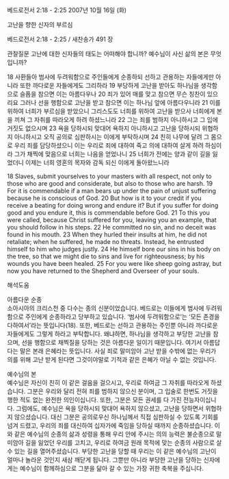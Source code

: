 베드로전서 2:18 - 2:25 
2007년 10월 16일 (화)

고난을 향한 신자의 부르심



베드로전서 2:18 - 2:25 / 새찬송가 491 장


관찰질문
고난에 대한 신자들의 태도는 어떠해야 합니까? 
예수님이 사신 삶의 본은 무엇입니까? 

18 사환들아 범사에 두려워함으로 주인들에게 순종하되 선하고 관용하는 자들에게만 아니라 또한 까다로운 자들에게도 그리하라 19 부당하게 고난을 받아도 하나님을 생각함으로 슬픔을 참으면 이는 아름다우나 20 죄가 있어 매를 맞고 참으면 무슨 칭찬이 있으리요 그러나 선을 행함으로 고난을 받고 참으면 이는 하나님 앞에 아름다우니라 21 이를 위하여 너희가 부르심을 받았으니 그리스도도 너희를 위하여 고난을 받으사 너희에게 본을 끼쳐 그 자취를 따라오게 하려 하셨느니라 22 그는 죄를 범하지 아니하시고 그 입에 거짓도 없으시며 23 욕을 당하시되 맞대어 욕하지 아니하시고 고난을 당하시되 위협하지 아니하시고 오직 공의로 심판하시는 이에게 부탁하시며 24 친히 나무에 달려 그 몸으로 우리 죄를 담당하셨으니 이는 우리로 죄에 대하여 죽고 의에 대하여 살게 하려 하심이라 그가 채찍에 맞음으로 너희는 나음을 얻었나니 25 너희가 전에는 양과 같이 길을 잃었더니 이제는 너희 영혼의 목자와 감독 되신 이에게 돌아왔느니라 

18 Slaves, submit yourselves to your masters with all respect, not only to those who are good and considerate, but also to those who are harsh. 
19 For it is commendable if a man bears up under the pain of unjust suffering because he is conscious of God. 20 But how is it to your credit if you receive a beating for doing wrong and endure it? But if you suffer for doing good and you endure it, this is commendable before God. 21 To this you were called, because Christ suffered for you, leaving you an example, that you should follow in his steps. 22 He committed no sin, and no deceit was found in his mouth. 23 When they hurled their insults at him, he did not retaliate; when he suffered, he made no threats. Instead, he entrusted himself to him who judges justly. 24 He himself bore our sins in his body on the tree, so that we might die to sins and live for righteousness; by his wounds you have been healed. 25 For you were like sheep going astray, but now you have returned to the Shepherd and Overseer of your souls.

해석도움





아름다운 순종  
소아시아의 크리스천 중 다수는 종의 신분이었습니다. 베드로는 이들에게 범사에 두려워함으로 주인에게 순종하라고 당부하고 있습니다. ‘범사에 두려워함으로’는 ‘모든 존경을 다하여서’라는 뜻입니다(18). 또한, 베드로는 선하고 관용하는 주인뿐 아니라 까다로운 자들에게도 그렇게 하라고 부탁합니다. 왜냐하면, 하나님을 생각하고 부당한 고난을 참으며, 선을 행함으로 채찍질을 당하는 것은 아름다운 일이기 때문입니다. 여기서 아름답다는 말은 본래 은혜라는 뜻입니다. 사실 죄로 말미암아 고난 받을 수밖에 없는 우리가 의를 위해 고난 받게 된다면 그것이야말로 기적과 같은 은혜가 아닐 수 없는 것입니다.  

예수님의 본  
예수님은 자신이 친히 이 같은 걸음을 걸으시고, 우리로 하여금 그 자취를 따라오게 하셨습니다. 그분은 우리와 달리 전혀 죄를 범하지 않으신 분이며, 그 입술로 한번도 거짓을 행한 적도 없는 완전한 의인이십니다. 또한, 그분은 모든 권세를 다 가진 전능자이십니다. 그럼에도, 예수님은 욕을 당하시되 맞대어 욕하지 않으셨고, 고난을 당하면서 위협하지 않으셨습니다. 대신 그분은 공의로우신 하나님께서 직접 심판하실 수 있도록 기회를 넘겨 드렸고, 우리의 죄를 대신하여 십자가에 죽임을 당하실 때까지 순종하셨습니다. 이와 같은 예수님의 순종의 삶과 성령을 통해 우리 안에 주시는 의의 능력은 불순종으로 말미암아 길을 잃었던 우리를 고치고, 우리로 하여금 원래 목적에 맞는 순종의 사람으로 살 수 있는 길을 열어주셨습니다. 부당한 고난을 당할 때 우리는 이 같은 예수님의 고난이 얼마나 놀라운 것인지 새삼 깨닫게 됩니다. 그뿐만 아니라 부당한 고난을 당하는 신자에게는 예수님이 함께하심으로 그분을 닮아 갈 수 있는 가장 귀한 축복을 주십니다.